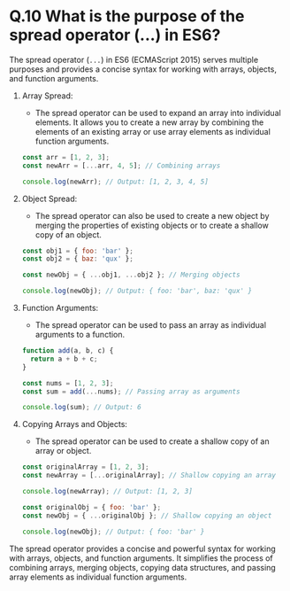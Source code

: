 # Q.10 What is the purpose of the spread operator (...) in ES6?

The spread operator (`...`) in ES6 (ECMAScript 2015) serves multiple purposes and provides a concise syntax for working with arrays, objects, and function arguments.

1. Array Spread:
   - The spread operator can be used to expand an array into individual elements. It allows you to create a new array by combining the elements of an existing array or use array elements as individual function arguments.
   ```javascript
   const arr = [1, 2, 3];
   const newArr = [...arr, 4, 5]; // Combining arrays

   console.log(newArr); // Output: [1, 2, 3, 4, 5]
   ```

2. Object Spread:
   - The spread operator can also be used to create a new object by merging the properties of existing objects or to create a shallow copy of an object.
   ```javascript
   const obj1 = { foo: 'bar' };
   const obj2 = { baz: 'qux' };

   const newObj = { ...obj1, ...obj2 }; // Merging objects

   console.log(newObj); // Output: { foo: 'bar', baz: 'qux' }
   ```

3. Function Arguments:
   - The spread operator can be used to pass an array as individual arguments to a function.
   ```javascript
   function add(a, b, c) {
     return a + b + c;
   }

   const nums = [1, 2, 3];
   const sum = add(...nums); // Passing array as arguments

   console.log(sum); // Output: 6
   ```

4. Copying Arrays and Objects:
   - The spread operator can be used to create a shallow copy of an array or object.
   ```javascript
   const originalArray = [1, 2, 3];
   const newArray = [...originalArray]; // Shallow copying an array

   console.log(newArray); // Output: [1, 2, 3]
   ```

   ```javascript
   const originalObj = { foo: 'bar' };
   const newObj = { ...originalObj }; // Shallow copying an object

   console.log(newObj); // Output: { foo: 'bar' }
   ```

The spread operator provides a concise and powerful syntax for working with arrays, objects, and function arguments. It simplifies the process of combining arrays, merging objects, copying data structures, and passing array elements as individual function arguments.